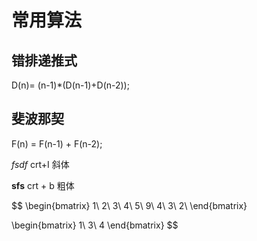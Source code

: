 # 常用算法
## 错排递推式
D(n)= (n-1)*(D(n-1)+D(n-2));

## 斐波那契
F(n) = F(n-1) + F(n-2);





_fsdf_ crt+I 斜体

**sfs**  crt + b 粗体

$$
\begin{bmatrix}
 1\ 2\ 3\\
 4\ 5\ 9\\
 4\ 3\ 2\\
\end{bmatrix} 

\begin{bmatrix}
1\ 3\ 4
\end{bmatrix}
$$